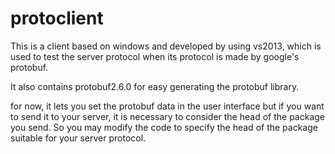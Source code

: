 protoclient
===========

This is a client based on windows and developed by using vs2013, which is used to test the server protocol 
when its protocol is made by google's protobuf.

It also contains protobuf2.6.0 for easy generating the protobuf library.

for now, it lets you set the protobuf data in the user interface but if you want to send it to your server,
 it is necessary to consider the head of the package you send. So you may modify the code to specify the head of
 the package suitable for your server protocol.

